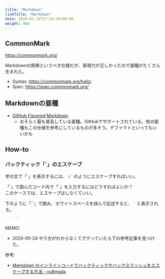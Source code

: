 ```yaml
---
title: "Markdown"
linkTitle: "Markdown"
date: 2020-05-24T17:24:36+09:00
weight: 460
---
```


## CommonMark

https://commonmark.org/

Markdownの原典というべき仕様だが、表現力が乏しかったので亜種がたくさん生まれた。

- Syntax: https://commonmark.org/help/
- Spec: https://spec.commonmark.org/

## Markdownの亜種

- [GitHub Flavored Markdown](https://github.github.com/gfm/)
  - おそらく最も普及している亜種。GitHubでサポートされている。他の亜種もこの仕様を参考にしているものが多そう。デファクトといってもいいかも

## How-to
### バックティック「\`」のエスケープ

字の文で「\`」を表示するには、 `` \` `` のようにエスケープすればいい。

「\`」で囲んだコード内で「\`」を入力するにはどうすればよいか？  
このケースでは、エスケープはしなくていい。

下のように「\`\`」で囲み、ホワイトスペースを挟んで記述すると、 `` ` `` と表示される。

```Markdown
`` ` ``
```

MEMO:

- 2020-05-24 やり方がわからなくてググっていたら下の参考記事を見つけた。

参考:

- [Markdown のインラインコードでバックティックやバックスラッシュをエスケープする方法 - yu8mada](https://yu8mada.com/2018/06/15/how-to-escape-a-backtick-or-a-backslash-inside-inline-code-in-markdown/)

